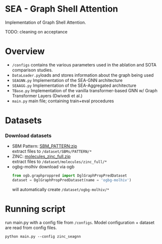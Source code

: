 # SEA - Graph Shell Attention

Implementation of Graph Shell Attention.

TODO: cleaning on acceptance

# Overview

* ```/configs``` contains the various parameters used in the ablation and SOTA comparison studies.
* ```DataLoader.py```loads and stores information about the graph being used
* ```SEAGNN.py``` Implementation of the SEA-GNN architecture
* ```SEAAGG.py``` Implementation of the SEA-Aggregated architecture
* ```TBase.py``` Implementation of the vanilla transformer-based GNN w/ Graph Transformer Layers (Dwivedi et al.)
* ```main.py``` main file; containing train+eval procedures

# Datasets
### Download datasets
* SBM Pattern: 
  [SBM_PATTERN:zip](https://www.dropbox.com/s/qvu0r11tjyt6jyb/SBM_PATTERN.zip)
  <br/>extract files to ```/dataset/SBMs/PATTERN/*```
* ZINC:
  [molecules_zinc_full.zip](https://www.dropbox.com/s/grhitgnuuixoxwl/molecules_zinc_full.zip)
  <br/>extract files to ```/dataset/molecules/zinc_full/*```
* ogbg-molhiv
  download via ogb 
  ```python 
  from ogb.graphproppred import DglGraphPropPredDataset
  dataset = DglGraphPropPredDataset(name = 'ogbg-molhiv')
  ``` 
  will automatically create ```/dataset/ogbg-molhiv/*```

# Running script
run main.py with a config file from ```/configs```. Model configuration + dataset are read from config files.<br/>
```
python main.py --config zinc_seagnn
```
